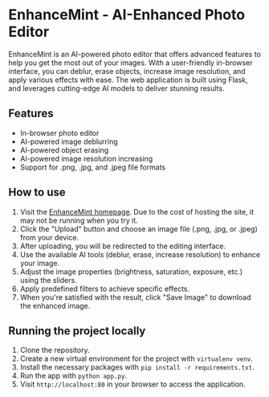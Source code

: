 # EnhanceMint - AI-Enhanced Photo Editor

EnhanceMint is an AI-powered photo editor that offers advanced features to help you get the most out of your images. With a user-friendly in-browser interface, you can deblur, erase objects, increase image resolution, and apply various effects with ease. The web application is built using Flask, and leverages cutting-edge AI models to deliver stunning results.

## Features

- In-browser photo editor
- AI-powered image deblurring
- AI-powered object erasing
- AI-powered image resolution increasing
- Support for .png, .jpg, and .jpeg file formats

## How to use

1. Visit the [EnhanceMint homepage](enhance-mint.com). Due to the cost of hosting the site, it may not be running when you try it.
2. Click the "Upload" button and choose an image file (.png, .jpg, or .jpeg) from your device.
3. After uploading, you will be redirected to the editing interface.
4. Use the available AI tools (deblur, erase, increase resolution) to enhance your image.
5. Adjust the image properties (brightness, saturation, exposure, etc.) using the sliders.
6. Apply predefined filters to achieve specific effects.
7. When you're satisfied with the result, click "Save Image" to download the enhanced image.

## Running the project locally

1. Clone the repository.
2. Create a new virtual environment for the project with `virtualenv venv`.
2. Install the necessary packages with `pip install -r requirements.txt`.
3. Run the app with `python app.py`.
4. Visit `http://localhost:80` in your browser to access the application.

